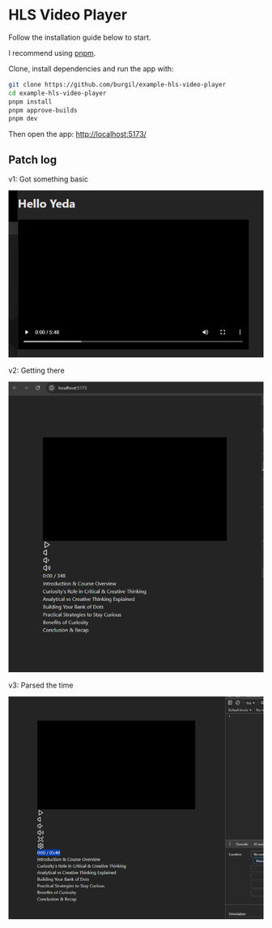 # HLS Video Player

Follow the installation guide below to start.

I recommend using [pnpm](https://pnpm.io/).

Clone, install dependencies and run the app with:

```bash
git clone https://github.com/burgil/example-hls-video-player
cd example-hls-video-player
pnpm install
pnpm approve-builds
pnpm dev
```

Then open the app: <http://localhost:5173/>

## Patch log

v1: Got something basic

![v1](v1.png)

v2: Getting there

![v2](v2.png)

v3: Parsed the time

![v3](v3.png)